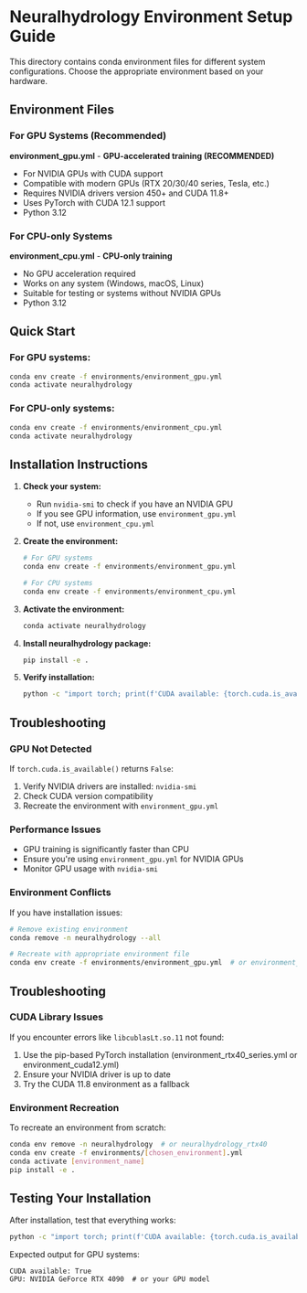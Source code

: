 # Neuralhydrology Environment Setup Guide

This directory contains conda environment files for different system configurations. Choose the appropriate environment based on your hardware.

## Environment Files

### For GPU Systems (Recommended)

**environment_gpu.yml** - **GPU-accelerated training (RECOMMENDED)**
- For NVIDIA GPUs with CUDA support
- Compatible with modern GPUs (RTX 20/30/40 series, Tesla, etc.)
- Requires NVIDIA drivers version 450+ and CUDA 11.8+
- Uses PyTorch with CUDA 12.1 support
- Python 3.12

### For CPU-only Systems

**environment_cpu.yml** - **CPU-only training**
- No GPU acceleration required
- Works on any system (Windows, macOS, Linux)
- Suitable for testing or systems without NVIDIA GPUs
- Python 3.12

## Quick Start

### For GPU systems:
```bash
conda env create -f environments/environment_gpu.yml
conda activate neuralhydrology
```

### For CPU-only systems:
```bash
conda env create -f environments/environment_cpu.yml
conda activate neuralhydrology
```

## Installation Instructions

1. **Check your system:**
   - Run `nvidia-smi` to check if you have an NVIDIA GPU
   - If you see GPU information, use `environment_gpu.yml`
   - If not, use `environment_cpu.yml`

2. **Create the environment:**
   ```bash
   # For GPU systems
   conda env create -f environments/environment_gpu.yml
   
   # For CPU systems  
   conda env create -f environments/environment_cpu.yml
   ```

3. **Activate the environment:**
   ```bash
   conda activate neuralhydrology
   ```

4. **Install neuralhydrology package:**
   ```bash
   pip install -e .
   ```

5. **Verify installation:**
   ```bash
   python -c "import torch; print(f'CUDA available: {torch.cuda.is_available()}')"
   ```

## Troubleshooting

### GPU Not Detected
If `torch.cuda.is_available()` returns `False`:
1. Verify NVIDIA drivers are installed: `nvidia-smi`
2. Check CUDA version compatibility
3. Recreate the environment with `environment_gpu.yml`

### Performance Issues
- GPU training is significantly faster than CPU
- Ensure you're using `environment_gpu.yml` for NVIDIA GPUs
- Monitor GPU usage with `nvidia-smi`

### Environment Conflicts
If you have installation issues:
```bash
# Remove existing environment
conda remove -n neuralhydrology --all

# Recreate with appropriate environment file
conda env create -f environments/environment_gpu.yml  # or environment_cpu.yml
```

## Troubleshooting

### CUDA Library Issues

If you encounter errors like `libcublasLt.so.11` not found:
1. Use the pip-based PyTorch installation (environment_rtx40_series.yml or environment_cuda12.yml)
2. Ensure your NVIDIA driver is up to date
3. Try the CUDA 11.8 environment as a fallback

### Environment Recreation

To recreate an environment from scratch:
```bash
conda env remove -n neuralhydrology  # or neuralhydrology_rtx40
conda env create -f environments/[chosen_environment].yml
conda activate [environment_name]
pip install -e .
```

## Testing Your Installation

After installation, test that everything works:
```bash
python -c "import torch; print(f'CUDA available: {torch.cuda.is_available()}'); print(f'GPU: {torch.cuda.get_device_name(0) if torch.cuda.is_available() else \"None\"}')"
```

Expected output for GPU systems:
```
CUDA available: True
GPU: NVIDIA GeForce RTX 4090  # or your GPU model
```
